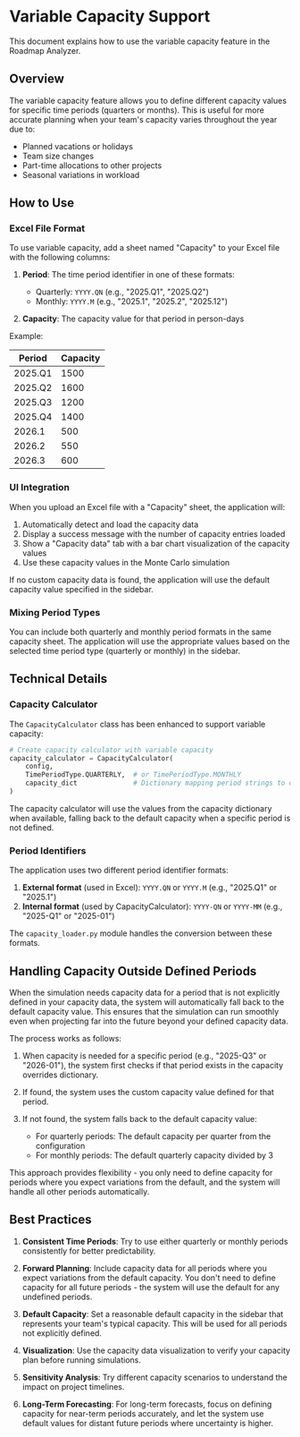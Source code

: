 # Variable Capacity Support

This document explains how to use the variable capacity feature in the Roadmap Analyzer.

## Overview

The variable capacity feature allows you to define different capacity values for specific time periods (quarters or months). This is useful for more accurate planning when your team's capacity varies throughout the year due to:

- Planned vacations or holidays
- Team size changes
- Part-time allocations to other projects
- Seasonal variations in workload

## How to Use

### Excel File Format

To use variable capacity, add a sheet named "Capacity" to your Excel file with the following columns:

1. **Period**: The time period identifier in one of these formats:
   - Quarterly: `YYYY.QN` (e.g., "2025.Q1", "2025.Q2")
   - Monthly: `YYYY.M` (e.g., "2025.1", "2025.2", "2025.12")

2. **Capacity**: The capacity value for that period in person-days

Example:

| Period  | Capacity |
|---------|----------|
| 2025.Q1 | 1500     |
| 2025.Q2 | 1600     |
| 2025.Q3 | 1200     |
| 2025.Q4 | 1400     |
| 2026.1  | 500      |
| 2026.2  | 550      |
| 2026.3  | 600      |

### UI Integration

When you upload an Excel file with a "Capacity" sheet, the application will:

1. Automatically detect and load the capacity data
2. Display a success message with the number of capacity entries loaded
3. Show a "Capacity data" tab with a bar chart visualization of the capacity values
4. Use these capacity values in the Monte Carlo simulation

If no custom capacity data is found, the application will use the default capacity value specified in the sidebar.

### Mixing Period Types

You can include both quarterly and monthly period formats in the same capacity sheet. The application will use the appropriate values based on the selected time period type (quarterly or monthly) in the sidebar.

## Technical Details

### Capacity Calculator

The `CapacityCalculator` class has been enhanced to support variable capacity:

```python
# Create capacity calculator with variable capacity
capacity_calculator = CapacityCalculator(
    config,
    TimePeriodType.QUARTERLY,  # or TimePeriodType.MONTHLY
    capacity_dict              # Dictionary mapping period strings to capacity values
)
```

The capacity calculator will use the values from the capacity dictionary when available, falling back to the default capacity when a specific period is not defined.

### Period Identifiers

The application uses two different period identifier formats:

1. **External format** (used in Excel): `YYYY.QN` or `YYYY.M` (e.g., "2025.Q1" or "2025.1")
2. **Internal format** (used by CapacityCalculator): `YYYY-QN` or `YYYY-MM` (e.g., "2025-Q1" or "2025-01")

The `capacity_loader.py` module handles the conversion between these formats.

## Handling Capacity Outside Defined Periods

When the simulation needs capacity data for a period that is not explicitly defined in your capacity data, the system will automatically fall back to the default capacity value. This ensures that the simulation can run smoothly even when projecting far into the future beyond your defined capacity data.

The process works as follows:

1. When capacity is needed for a specific period (e.g., "2025-Q3" or "2026-01"), the system first checks if that period exists in the capacity overrides dictionary.

2. If found, the system uses the custom capacity value defined for that period.

3. If not found, the system falls back to the default capacity value:
   - For quarterly periods: The default capacity per quarter from the configuration
   - For monthly periods: The default quarterly capacity divided by 3

This approach provides flexibility - you only need to define capacity for periods where you expect variations from the default, and the system will handle all other periods automatically.

## Best Practices

1. **Consistent Time Periods**: Try to use either quarterly or monthly periods consistently for better predictability.

2. **Forward Planning**: Include capacity data for all periods where you expect variations from the default capacity. You don't need to define capacity for all future periods - the system will use the default for any undefined periods.

3. **Default Capacity**: Set a reasonable default capacity in the sidebar that represents your team's typical capacity. This will be used for all periods not explicitly defined.

4. **Visualization**: Use the capacity data visualization to verify your capacity plan before running simulations.

5. **Sensitivity Analysis**: Try different capacity scenarios to understand the impact on project timelines.

6. **Long-Term Forecasting**: For long-term forecasts, focus on defining capacity for near-term periods accurately, and let the system use default values for distant future periods where uncertainty is higher.
